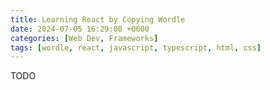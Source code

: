 ```yaml
---
title: Learning React by Copying Wordle
date: 2024-07-05 16:29:00 +0600
categories: [Web Dev, Frameworks]
tags: [wordle, react, javascript, typescript, html, css]
---
```

TODO